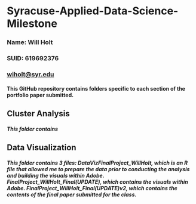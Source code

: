 # Syracuse-Applied-Data-Science-Milestone
### Name: Will Holt
### SUID: 619692376
### wiholt@syr.edu

#### This GitHub repository contains folders specific to each section of the portfolio paper submitted.

## Cluster Analysis
##### This folder contains 


## Data Visualization
##### This folder contains 3 files: DataVizFinalProject_WillHolt, which is an R file that allowed me to prepare the data prior to conducting the analysis and building the visuals within Adobe. FinalProject_WillHolt_Final(UPDATE), which contains the visuals within Adobe.  FinalProject_WillHolt_Final(UPDATE)v2, which contains the contents of the final paper submitted for the class.



